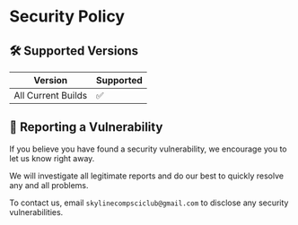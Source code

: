 # Security Policy

## 🛠️ Supported Versions

| Version | Supported          |
| ------- | ------------------ |
| All Current Builds | :white_check_mark: |

## 🔐 Reporting a Vulnerability

If you believe you have found a security vulnerability, we encourage you to let us know right away.

We will investigate all legitimate reports and do our best to quickly resolve any and all problems.

To contact us, email `skylinecompsciclub@gmail.com` to disclose any security vulnerabilities.
